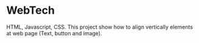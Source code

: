 WebTech
=======

HTML, Javascript, CSS.
This project show how to align vertically elements at web page (Text, button and image). 
